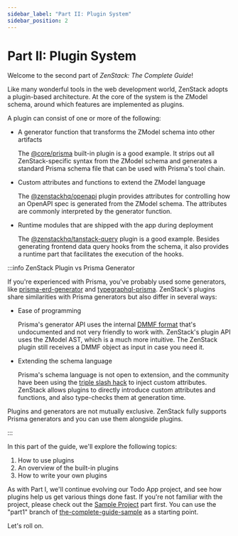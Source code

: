 ```yaml
---
sidebar_label: "Part II: Plugin System"
sidebar_position: 2
---
```


# Part II: Plugin System

Welcome to the second part of *ZenStack: The Complete Guide*!

Like many wonderful tools in the web development world, ZenStack adopts a plugin-based architecture. At the core of the system is the ZModel schema, around which features are implemented as plugins.

A plugin can consist of one or more of the following:

- A generator function that transforms the ZModel schema into other artifacts

    The [@core/prisma](/docs/reference/plugins/prisma) built-in plugin is a good example. It strips out all ZenStack-specific syntax from the ZModel schema and generates a standard Prisma schema file that can be used with Prisma's tool chain.

- Custom attributes and functions to extend the ZModel language

    The [@zenstackhq/openapi](/docs/reference/plugins/openapi) plugin provides attributes for controlling how an OpenAPI spec is generated from the ZModel schema. The attributes are commonly interpreted by the generator function.

- Runtime modules that are shipped with the app during deployment

    The [@zenstackhq/tanstack-query](/docs/reference/plugins/tanstack-query) plugin is a good example. Besides generating frontend data query hooks from the schema, it also provides a runtime part that facilitates the execution of the hooks.

:::info ZenStack Plugin vs Prisma Generator

If you're experienced with Prisma, you've probably used some generators, like [prisma-erd-generator](https://github.com/keonik/prisma-erd-generator) and [typegraphql-prisma](https://github.com/MichalLytek/typegraphql-prisma). ZenStack's plugins share similarities with Prisma generators but also differ in several ways:

- Ease of programming

    Prisma's generator API uses the internal [DMMF format](https://github.com/prisma/prisma/blob/main/ARCHITECTURE.md#the-dmmf-or-data-model-meta-format) that's undocumented and not very friendly to work with. ZenStack's plugin API uses the ZModel AST, which is a much more intuitive. The ZenStack plugin still receives a DMMF object as input in case you need it.

- Extending the schema language

    Prisma's schema language is not open to extension, and the community have been using the [triple slash hack](/docs/guides/existing-prisma#prisma-generators-triple-slash-hack) to inject custom attributes. ZenStack allows plugins to directly introduce custom attributes and functions, and also type-checks them at generation time.

Plugins and generators are not mutually exclusive. ZenStack fully supports Prisma generators and you can use them alongside plugins.

:::

In this part of the guide, we'll explore the following topics:

1. How to use plugins
2. An overview of the built-in plugins
3. How to write your own plugins

As with Part I, we'll continue evolving our Todo App project, and see how plugins help us get various things done fast. If you're not familiar with the project, please check out the [Sample Project](/docs/the-complete-guide/#sample-project) part first. You can use the "part1" branch of [the-complete-guide-sample](https://github.com/zenstackhq/the-complete-guide-sample/tree/part1) as a starting point.

Let's roll on.
